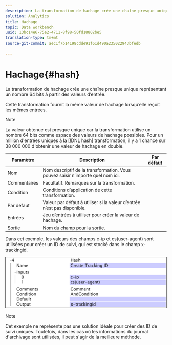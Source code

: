 ```yaml
---
description: La transformation de hachage crée une chaîne presque unique représentant un nombre 64 bits à partir des valeurs d’entrée.
solution: Analytics
title: Hachage
topic: Data workbench
uuid: 13bc14e6-75e2-4711-8f98-50fd18802be5
translation-type: tm+mt
source-git-commit: aec1f7b14198cdde91f61d490a235022943bfedb

---
```



# Hachage{#hash}

La transformation de hachage crée une chaîne presque unique représentant un nombre 64 bits à partir des valeurs d’entrée.

Cette transformation fournit la même valeur de hachage lorsqu’elle reçoit les mêmes entrées.

>[!NOTE]
>
>La valeur obtenue est presque unique car la transformation utilise un nombre 64 bits comme espace des valeurs de hachage possibles. Pour un million d&#39;entrées uniques à la [!DNL hash] transformation, il y a 1 chance sur 38 000 000 d&#39;obtenir une valeur de hachage en double.

| Paramètre | Description | Par défaut |
|---|---|---|
| Nom | Nom descriptif de la transformation. Vous pouvez saisir n’importe quel nom ici. |  |
| Commentaires | Facultatif. Remarques sur la transformation. |  |
| Condition | Conditions d’application de cette transformation. |  |
| Par défaut | Valeur par défaut à utiliser si la valeur d’entrée n’est pas disponible. |  |
| Entrées | Jeu d’entrées à utiliser pour créer la valeur de hachage. |  |
| Sortie | Nom du champ pour la sortie. |  |

Dans cet exemple, les valeurs des champs c-ip et cs(user-agent) sont utilisées pour créer un ID de suivi, qui est stocké dans le champ x-trackingid.

![](assets/cfg_TransformationType_Hash.png)

>[!NOTE]
>
>Cet exemple ne représente pas une solution idéale pour créer des ID de suivi uniques. Toutefois, dans les cas où les informations du journal d&#39;archivage sont utilisées, il peut s&#39;agir de la meilleure méthode.

